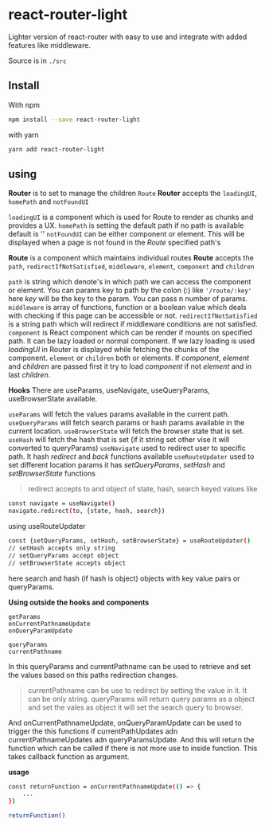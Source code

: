 # react-router-light
Lighter version of react-router with easy to use and integrate with added features like middleware.

Source is in ```./src```

## Install 

With npm
```bash
npm install --save react-router-light
```
with yarn 
```bash
yarn add react-router-light
```

## using

**Router** is to set to manage the children ```Route```
**Router** accepts the ```loadingUI```, ```homePath``` and ```notFoundUI```

```loadingUI``` is a component which is used for Route to render as chunks and provides a UX.
```homePath``` is setting the default path if no path is available default is '\'
```notFoundUI``` can be either component or element. This will be displayed when a page is not found in the *Route* specified path's


**Route** is a component which maintains individual routes
**Route** accepts the ```path```, ```redirectIfNotSatisfied```, ```middleware```, ```element```, ```component``` and ```children```

```path``` is string which denote's in which path we can access the component or element. You can params key to path by the colon (:) like ```'/route/:key'``` here *key* will be the key to the param. You can pass n number of params.
```middleware``` is array of functions, function or a boolean value which deals with checking if this page can be accessible or not.
```redirectIfNotSatisfied``` is a string path which will redirect if middleware conditions are not satisfied.
```component``` is React component which can be render if mounts on specified path. It can be lazy loaded or normal component. If we lazy loading is used *loadingUI* in Router is displayed while fetching the chunks of the component.
```element``` or ```children``` both or elements.
If *component*, *element* and *children* are passed first it try to load *component* if not *element* and in last *children*.


**Hooks**
There are useParams, useNavigate, useQueryParams, useBrowserState available.

```useParams``` will fetch the values params available in the current path.
```useQueryParams``` will fetch search params or hash params available in the current location.
```useBrowserState``` will fetch the browser state that is set.
```useHash``` will fetch  the hash that is set (if it string set other vise it will converted to queryParams)
```useNavigate``` used to redirect user to specific path. It hash *redirect* and *back* functions available
```useRouteUpdater``` used to set different location params it has *setQueryParams*, *setHash* and *setBrowserState* functions
>redirect accepts to and object of state, hash, search keyed values like 
```bash 
const navigate = useNavigate()
navigate.redirect(to, {state, hash, search})
```

using useRouteUpdater
```bash
const {setQueryParams, setHash, setBrowserState} = useRouteUpdater()
// setHash accepts only string
// setQueryParams accept object 
// setBrowserState accepts object
```
here search and hash (if hash is object) objects with key value pairs or queryParams.



**Using outside the hooks and components**
```
getParams
onCurrentPathnameUpdate
onQueryParamUpdate

queryParams
currentPathname
```

In this queryParams and currentPathname can be used to retrieve and set the values based on this paths redirection changes.
>currentPathname can be use to redirect by setting the value in it. It can be only string.
>queryParams will return query params as a object and set the vales as object it will set the search query to browser.

And onCurrentPathnameUpdate, onQueryParamUpdate can be used to trigger the this functions if currentPathUpdates adn currentPathnameUpdates adn queryParamsUpdate. And this will return the function which can be called if there is not more use to  inside function. This takes callback function as argument.

**usage**
```bash
const returnFunction = onCurrentPathnameUpdate(() => {
    ...
})

returnFunction()
```

